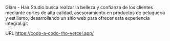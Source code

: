 Glam - Hair Studio busca realzar la belleza y confianza de los clientes mediante cortes de alta calidad, asesoramiento en productos de peluquería y estilismo, desarrollando un sitio web para ofrecer esta experiencia integral.git 

URL https://codo-a-codo-rho-vercel.app/